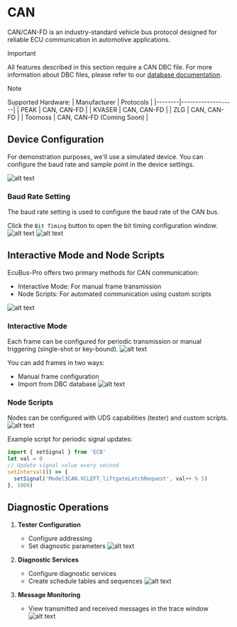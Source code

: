 # CAN

CAN/CAN-FD is an industry-standard vehicle bus protocol designed for reliable ECU communication in automotive applications.

> [!IMPORTANT]
> All features described in this section require a CAN DBC file. For more information about DBC files, please refer to our [database documentation](../dbc).

> [!NOTE]
> Supported Hardware:
> | Manufacturer | Protocols |
> |--------|-------------------|
> | PEAK | CAN, CAN-FD |
> | KVASER | CAN, CAN-FD |
> | ZLG | CAN, CAN-FD |
> | Toomoss | CAN, CAN-FD (Coming Soon) |

## Device Configuration

For demonstration purposes, we'll use a simulated device. You can configure the baud rate and sample point in the device settings.

![alt text](image.png)

### Baud Rate Setting

The baud rate setting is used to configure the baud rate of the CAN bus.

Click the `Bit Timing` button to open the bit timing configuration window.
![alt text](image-8.png)
![alt text](image-9.png)



## Interactive Mode and Node Scripts

EcuBus-Pro offers two primary methods for CAN communication:

- Interactive Mode: For manual frame transmission
- Node Scripts: For automated communication using custom scripts

![alt text](image-1.png)

### Interactive Mode

Each frame can be configured for periodic transmission or manual triggering (single-shot or key-bound).
![alt text](image-2.png)

You can add frames in two ways:

- Manual frame configuration
- Import from DBC database
  ![alt text](image-3.png)

### Node Scripts

Nodes can be configured with UDS capabilities (tester) and custom scripts.
![alt text](image-4.png)

Example script for periodic signal updates:

```typescript
import { setSignal } from 'ECB'
let val = 0
// Update signal value every second
setInterval(() => {
  setSignal('Model3CAN.VCLEFT_liftgateLatchRequest', val++ % 5)
}, 1000)
```

## Diagnostic Operations

1. **Tester Configuration**

   - Configure addressing
   - Set diagnostic parameters
     ![alt text](image-5.png)

2. **Diagnostic Services**

   - Configure diagnostic services
   - Create schedule tables and sequences
     ![alt text](image-6.png)

3. **Message Monitoring**
   - View transmitted and received messages in the trace window
     ![alt text](image-7.png)
